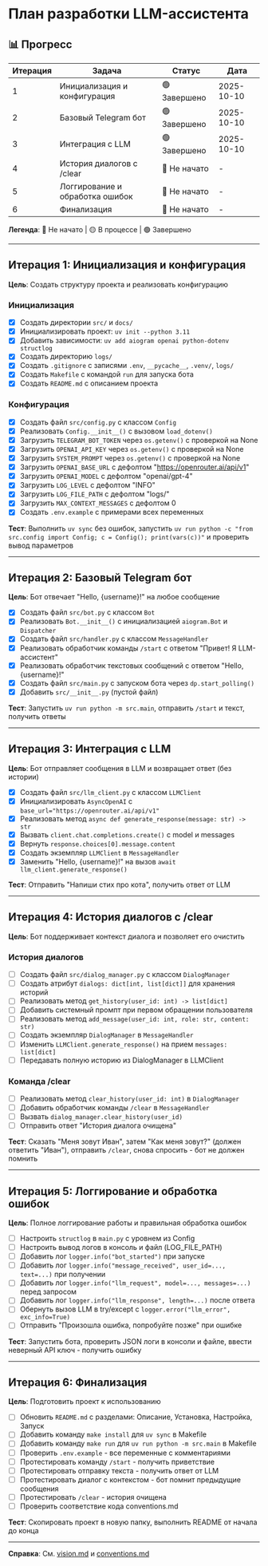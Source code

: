 # План разработки LLM-ассистента

## 📊 Прогресс

| Итерация | Задача | Статус | Дата |
|----------|--------|--------|------|
| 1 | Инициализация и конфигурация | 🟢 Завершено | 2025-10-10 |
| 2 | Базовый Telegram бот | 🟢 Завершено | 2025-10-10 |
| 3 | Интеграция с LLM | 🟢 Завершено | 2025-10-10 |
| 4 | История диалогов с /clear | 🔵 Не начато | - |
| 5 | Логгирование и обработка ошибок | 🔵 Не начато | - |
| 6 | Финализация | 🔵 Не начато | - |

**Легенда**: 🔵 Не начато | 🟡 В процессе | 🟢 Завершено

---

## Итерация 1: Инициализация и конфигурация

**Цель**: Создать структуру проекта и реализовать конфигурацию

### Инициализация
- [x] Создать директории `src/` и `docs/`
- [x] Инициализировать проект: `uv init --python 3.11`
- [x] Добавить зависимости: `uv add aiogram openai python-dotenv structlog`
- [x] Создать директорию `logs/`
- [x] Создать `.gitignore` с записями `.env`, `__pycache__`, `.venv/`, `logs/`
- [x] Создать `Makefile` с командой `run` для запуска бота
- [x] Создать `README.md` с описанием проекта

### Конфигурация
- [x] Создать файл `src/config.py` с классом `Config`
- [x] Реализовать `Config.__init__()` с вызовом `load_dotenv()`
- [x] Загрузить `TELEGRAM_BOT_TOKEN` через `os.getenv()` с проверкой на None
- [x] Загрузить `OPENAI_API_KEY` через `os.getenv()` с проверкой на None
- [x] Загрузить `SYSTEM_PROMPT` через `os.getenv()` с проверкой на None
- [x] Загрузить `OPENAI_BASE_URL` с дефолтом "https://openrouter.ai/api/v1"
- [x] Загрузить `OPENAI_MODEL` с дефолтом "openai/gpt-4"
- [x] Загрузить `LOG_LEVEL` с дефолтом "INFO"
- [x] Загрузить `LOG_FILE_PATH` с дефолтом "logs/"
- [x] Загрузить `MAX_CONTEXT_MESSAGES` с дефолтом 0
- [x] Создать `.env.example` с примерами всех переменных

**Тест**: Выполнить `uv sync` без ошибок, запустить `uv run python -c "from src.config import Config; c = Config(); print(vars(c))"` и проверить вывод параметров

---

## Итерация 2: Базовый Telegram бот

**Цель**: Бот отвечает "Hello, {username}!" на любое сообщение

- [x] Создать файл `src/bot.py` с классом `Bot`
- [x] Реализовать `Bot.__init__()` с инициализацией `aiogram.Bot` и `Dispatcher`
- [x] Создать файл `src/handler.py` с классом `MessageHandler`
- [x] Реализовать обработчик команды `/start` с ответом "Привет! Я LLM-ассистент"
- [x] Реализовать обработчик текстовых сообщений с ответом "Hello, {username}!"
- [x] Создать файл `src/main.py` с запуском бота через `dp.start_polling()`
- [x] Добавить `src/__init__.py` (пустой файл)

**Тест**: Запустить `uv run python -m src.main`, отправить `/start` и текст, получить ответы

---

## Итерация 3: Интеграция с LLM

**Цель**: Бот отправляет сообщения в LLM и возвращает ответ (без истории)

- [x] Создать файл `src/llm_client.py` с классом `LLMClient`
- [x] Инициализировать `AsyncOpenAI` с `base_url="https://openrouter.ai/api/v1"`
- [x] Реализовать метод `async def generate_response(message: str) -> str`
- [x] Вызвать `client.chat.completions.create()` с model и messages
- [x] Вернуть `response.choices[0].message.content`
- [x] Создать экземпляр `LLMClient` в `MessageHandler`
- [x] Заменить "Hello, {username}!" на вызов `await llm_client.generate_response()`

**Тест**: Отправить "Напиши стих про кота", получить ответ от LLM

---

## Итерация 4: История диалогов с /clear

**Цель**: Бот поддерживает контекст диалога и позволяет его очистить

### История диалогов
- [ ] Создать файл `src/dialog_manager.py` с классом `DialogManager`
- [ ] Создать атрибут `dialogs: dict[int, list[dict]]` для хранения историй
- [ ] Реализовать метод `get_history(user_id: int) -> list[dict]`
- [ ] Добавить системный промпт при первом обращении пользователя
- [ ] Реализовать метод `add_message(user_id: int, role: str, content: str)`
- [ ] Создать экземпляр `DialogManager` в `MessageHandler`
- [ ] Изменить `LLMClient.generate_response()` на прием `messages: list[dict]`
- [ ] Передавать полную историю из DialogManager в LLMClient

### Команда /clear
- [ ] Реализовать метод `clear_history(user_id: int)` в `DialogManager`
- [ ] Добавить обработчик команды `/clear` в `MessageHandler`
- [ ] Вызвать `dialog_manager.clear_history(user_id)`
- [ ] Отправить ответ "История диалога очищена"

**Тест**: Сказать "Меня зовут Иван", затем "Как меня зовут?" (должен ответить "Иван"), отправить `/clear`, снова спросить - бот не должен помнить

---

## Итерация 5: Логгирование и обработка ошибок

**Цель**: Полное логгирование работы и правильная обработка ошибок

- [ ] Настроить `structlog` в `main.py` с уровнем из Config
- [ ] Настроить вывод логов в консоль и файл (LOG_FILE_PATH)
- [ ] Добавить лог `logger.info("bot_started")` при запуске
- [ ] Добавить лог `logger.info("message_received", user_id=..., text=...)` при получении
- [ ] Добавить лог `logger.info("llm_request", model=..., messages=...)` перед запросом
- [ ] Добавить лог `logger.info("llm_response", length=...)` после ответа
- [ ] Обернуть вызов LLM в try/except с `logger.error("llm_error", exc_info=True)`
- [ ] Отправить "Произошла ошибка, попробуйте позже" при ошибке

**Тест**: Запустить бота, проверить JSON логи в консоли и файле, ввести неверный API ключ - получить ошибку

---

## Итерация 6: Финализация

**Цель**: Подготовить проект к использованию

- [ ] Обновить `README.md` с разделами: Описание, Установка, Настройка, Запуск
- [ ] Добавить команду `make install` для `uv sync` в Makefile
- [ ] Добавить команду `make run` для `uv run python -m src.main` в Makefile
- [ ] Проверить `.env.example` - все переменные с комментариями
- [ ] Протестировать команду `/start` - получить приветствие
- [ ] Протестировать отправку текста - получить ответ от LLM
- [ ] Протестировать диалог с контекстом - бот помнит предыдущие сообщения
- [ ] Протестировать `/clear` - история очищена
- [ ] Проверить соответствие кода conventions.md

**Тест**: Скопировать проект в новую папку, выполнить README от начала до конца

---

**Справка**: См. [vision.md](./vision.md) и [conventions.md](./conventions.md)
